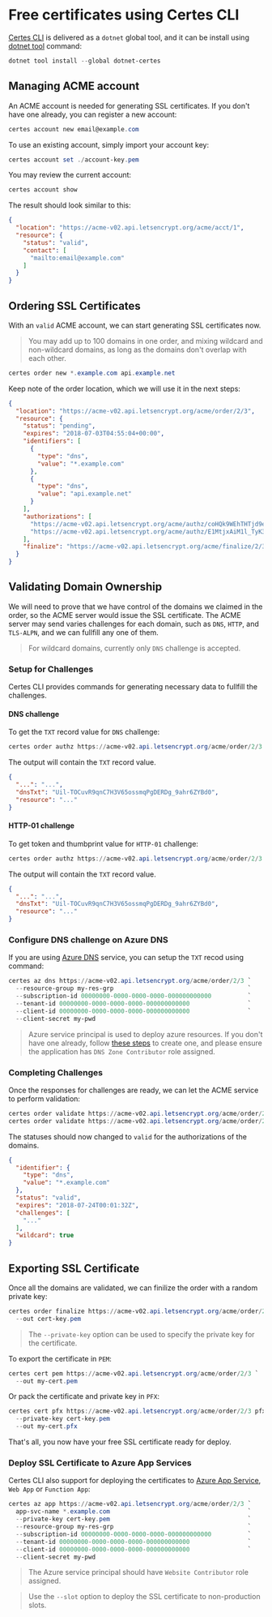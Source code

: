 
# Free certificates using Certes CLI

[Certes CLI](https://www.nuget.org/packages/dotnet-certes/)
is delivered as a `dotnet` global tool, and it can be install
using [dotnet tool](https://docs.microsoft.com/en-us/dotnet/core/tools/dotnet-tool-install)
command:

```PowerShell
dotnet tool install --global dotnet-certes
```

## Managing ACME account

An ACME account is needed for generating SSL certificates. If you don't
have one already, you can register a new account:

```PowerShell
certes account new email@example.com
```

To use an existing account, simply import your account key:

```PowerShell
certes account set ./account-key.pem
```

You may review the current account:

```PowerShell
certes account show
```

The result should look similar to this:

```json
{
  "location": "https://acme-v02.api.letsencrypt.org/acme/acct/1",
  "resource": {
    "status": "valid",
    "contact": [
      "mailto:email@example.com"
    ]
  }
}
```

## Ordering SSL Certificates

With an `valid` ACME account, we can start generating SSL certificates now.

> You may add up to 100 domains in one order, and mixing wildcard and non-wildcard
> domains, as long as the domains don't overlap with each other.

```PowerShell
certes order new *.example.com api.example.net
```

Keep note of the order location, which we will use it in the next steps:

```json
{
  "location": "https://acme-v02.api.letsencrypt.org/acme/order/2/3",
  "resource": {
    "status": "pending",
    "expires": "2018-07-03T04:55:04+00:00",
    "identifiers": [
      {
        "type": "dns",
        "value": "*.example.com"
      },
      {
        "type": "dns",
        "value": "api.example.net"
      }
    ],
    "authorizations": [
      "https://acme-v02.api.letsencrypt.org/acme/authz/coHQk9WEhTHTjd9eWFeA2UueKuG8qjBKP3EyVdQXZsk",
      "https://acme-v02.api.letsencrypt.org/acme/authz/E1MtjxAiM1l_TyK3OWhMR1n9-u3DYOkUVxchzmZ2OaU"
    ],
    "finalize": "https://acme-v02.api.letsencrypt.org/acme/finalize/2/3"
  }
}
```

## Validating Domain Ownership

We will need to prove that we have control of the domains
we claimed in the order, so the ACME server would issue 
the SSL certificate. The ACME server may send varies challenges
for each domain, such as `DNS`, `HTTP`, and `TLS-ALPN`, and we
can fullfill any one of them.

> For wildcard domains, currently only `DNS` challenge is accepted.

### Setup for Challenges

Certes CLI provides commands for generating necessary data to fullfill
the challenges.

#### DNS challenge
 To get the `TXT` record value for `DNS` challenge:

```Powershell
certes order authz https://acme-v02.api.letsencrypt.org/acme/order/2/3 *.example.com dns
```

The output will contain the `TXT` record value.

```json
{
  "...": "...",
  "dnsTxt": "Uil-TOCuvR9qnC7H3V65ossmqPgDERDg_9ahr6ZYBd0",
  "resource": "..."
}
```

#### HTTP-01 challenge
 To get token and thumbprint value for `HTTP-01` challenge:

 ```Powershell
certes order authz https://acme-v02.api.letsencrypt.org/acme/order/2/3 api.example.com http
```
The output will contain the `TXT` record value.

```json
{
  "...": "...",
  "dnsTxt": "Uil-TOCuvR9qnC7H3V65ossmqPgDERDg_9ahr6ZYBd0",
  "resource": "..."
}
```
<!--
TODO: TLS-ALPN-01
-->

### Configure DNS challenge on Azure DNS

If you are using [Azure DNS](https://azure.microsoft.com/en-ca/services/dns) service,
you can setup the `TXT` recod using command:

```PowerShell
certes az dns https://acme-v02.api.letsencrypt.org/acme/order/2/3 `
  --resource-group my-res-grp                                     `
  --subscription-id 00000000-0000-0000-0000-000000000000          `
  --tenant-id 00000000-0000-0000-0000-000000000000                `
  --client-id 00000000-0000-0000-0000-000000000000                `
  --client-secret my-pwd
```

> Azure service principal is used to deploy azure resources. If you don't have
> one already, follow [these steps](https://docs.microsoft.com/en-us/azure/azure-resource-manager/resource-group-create-service-principal-portal?view=azure-cli-latest) to create one, and please ensure the 
> application has `DNS Zone Contributor` role assigned.

### Completing Challenges

Once the responses for challenges are ready, we can let the ACME service to
perform validation:

```Powershell
certes order validate https://acme-v02.api.letsencrypt.org/acme/order/2/3 *.example.com dns
certes order validate https://acme-v02.api.letsencrypt.org/acme/order/2/3 api.example.net http
```

The statuses should now changed to `valid` for the authorizations of the domains.

```JSON
{
  "identifier": {
    "type": "dns",
    "value": "*.example.com"
  },
  "status": "valid",
  "expires": "2018-07-24T00:01:32Z",
  "challenges": [
    "..."
  ],
  "wildcard": true
}
```

## Exporting SSL Certificate

Once all the domains are validated, we can finilize the order with a random
private key:

```PowerShell
certes order finalize https://acme-v02.api.letsencrypt.org/acme/order/2/3 `
  --out cert-key.pem
```

> The `--private-key` option can be used to specify the private key for the certificate.

To export the certificate in `PEM`:

```PowerShell
certes cert pem https://acme-v02.api.letsencrypt.org/acme/order/2/3 `
  --out my-cert.pem
```

Or pack the certificate and private key in `PFX`:

```PowerShell
certes cert pfx https://acme-v02.api.letsencrypt.org/acme/order/2/3 pfx-password `
  --private-key cert-key.pem                                                     `
  --out my-cert.pfx
```

That's all, you now have your free SSL certificate ready for deploy.

### Deploy SSL Certificate to Azure App Services

Certes CLI also support for deploying the certificates to [Azure App Service](https://azure.microsoft.com/en-us/services/app-service/), `Web App` or `Function App`:

```PowerShell
certes az app https://acme-v02.api.letsencrypt.org/acme/order/2/3 `
  app-svc-name *.example.com                                      `
  --private-key cert-key.pem                                      `
  --resource-group my-res-grp                                     `
  --subscription-id 00000000-0000-0000-0000-000000000000          `
  --tenant-id 00000000-0000-0000-0000-000000000000                `
  --client-id 00000000-0000-0000-0000-000000000000                `
  --client-secret my-pwd
```

> The Azure service principal should have `Website Contributor` role assigned.

> Use the `--slot` option to deploy the SSL certificate to non-production slots.


